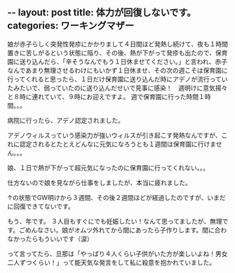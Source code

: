 --
layout: post
title: 体力が回復しないです。
categories: ワーキングマザー
--

娘が赤子らしく突発性発疹にかかりまして４日間ほど発熱し続けて、夜も１時間置きに苦しがるという状態に陥り、その後、熱が下がって発疹も出たので、保育園に送り込んだら、「辛そうなんでもう１日休ませてください。」と言われ、赤子なんであまり無理させるわけにもいかず１日休ませ、その次の週こそは保育園に行ってくれると思ったら、１日だけ保育園に送り込んだ時にアデノが流行っていたみたいで、弱っていたのに送り込んだせいで見事に感染！　週明けに意気揚々と８時に連れていて、９時にお迎えですよ。
週で保育園に行った時間１時間。。。

病院に行ったら、アデノ認定されました。

アデノウィルスっていう感染力が強いウィルスが引き起こす発熱なんですが、これに認定されるとたとえどんなに元気になろうとも１週間は保育園に行けません。。。

娘、１日で熱が下がって超元気になったのに保育園に行ってくれない。。。

仕方ないので娘を見ながら仕事をしましたが、本当に疲れました。

↑の状態でGW明けから３週間、その後２週間ほどが経過したのですが、いまだに回復できてないです。

もう、年です。
３人目もすぐにでも妊娠したい！なんて思ってましたが、無理です。ごめんなさい。娘がオムツ外れてから間にあったら子作りします。間に合わなかったらもういいです（涙）

って言ってたら、旦那は「やっぱり４人くらい子供がいた方が楽しいよね！男女二人ずつくらい！」って能天気な発言をして私に殺意を抱かれていました。

